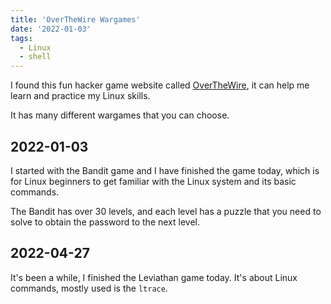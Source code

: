 ```yaml
---
title: 'OverTheWire Wargames'
date: '2022-01-03'
tags:
  - Linux
  - shell
---
```


I found this fun hacker game website called [OverTheWire](https://overthewire.org/wargames/), it can help me learn and practice my Linux skills.

It has many different wargames that you can choose.

## 2022-01-03

I started with the Bandit game and I have finished the game today, which is for Linux beginners to get familiar with the Linux system and its basic commands.

The Bandit has over 30 levels, and each level has a puzzle that you need to solve to obtain the password to the next level.

## 2022-04-27

It's been a while, I finished the Leviathan game today. It's about Linux commands, mostly used is the `ltrace`.
